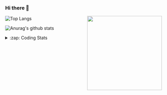 ### Hi there 👋

<!--
**tao8687/tao8687** is a ✨ _special_ ✨ repository because its `README.md` (this file) appears on your GitHub profile.

Here are some ideas to get you started:

- 🔭 I’m currently working on ...
- 🌱 I’m currently learning ...
- 👯 I’m looking to collaborate on ...
- 🤔 I’m looking for help with ...
- 💬 Ask me about ...
- 📫 How to reach me: ...
- 😄 Pronouns: ...
- ⚡ Fun fact: ...
-->

<img align='right' src="https://media.giphy.com/media/M9gbBd9nbDrOTu1Mqx/giphy.gif" width="240">

  
![Top Langs](https://github-readme-stats.vercel.app/api/top-langs/?username=tao8687&layout=compact&title_color=23238E&text_color=A67D3D)

![Anurag's github stats](https://github-readme-stats.vercel.app/api?username=tao8687&show_icons=true&&text_color=A67D3D&title_color=23238E&show_icons=false&count_private=true&hide=stars)

<details>
  <summary>:zap: Coding Stats</summary>
  <br>
    
<!--START_SECTION:waka-->

```txt
From: 25 March 2025 - To: 01 April 2025

CMake      1 hr 5 mins     ███████▓░░░░░░░░░░░░░░░░░   30.34 %
Markdown   59 mins         ███████░░░░░░░░░░░░░░░░░░   27.83 %
YAML       36 mins         ████▒░░░░░░░░░░░░░░░░░░░░   16.85 %
Python     22 mins         ██▓░░░░░░░░░░░░░░░░░░░░░░   10.61 %
C++        22 mins         ██▓░░░░░░░░░░░░░░░░░░░░░░   10.23 %
```

<!--END_SECTION:waka-->
</details>
